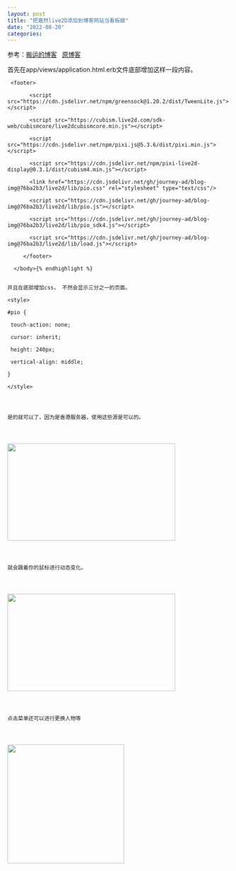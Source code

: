 ```yaml
---
layout: post
title: "把嘉然live2D添加到博客网站当看板娘"
date: "2022-08-20"
categories: 
---
```

<p>参考：<a href="https://blog.vincent1230.top/vincent1230/technology/website/198/">搬运的博客</a>&nbsp;&nbsp; <a href="https://www.moeshou.com/310.html">原博客</a></p>

<p>首先在app/views/application.html.erb文件底部增加这样一段内容。</p>

<pre>
<code>&nbsp;&lt;footer&gt;

&nbsp;&nbsp;&nbsp;&nbsp;&nbsp;&nbsp; &lt;script src=&quot;https://cdn.jsdelivr.net/npm/greensock@1.20.2/dist/TweenLite.js&quot;&gt;&lt;/script&gt;

&nbsp;&nbsp;&nbsp;&nbsp;&nbsp;&nbsp; &lt;script src=&quot;https://cubism.live2d.com/sdk-web/cubismcore/live2dcubismcore.min.js&quot;&gt;&lt;/script&gt;

&nbsp;&nbsp;&nbsp;&nbsp;&nbsp;&nbsp; &lt;script src=&quot;https://cdn.jsdelivr.net/npm/pixi.js@5.3.6/dist/pixi.min.js&quot;&gt;&lt;/script&gt;

&nbsp;&nbsp;&nbsp;&nbsp;&nbsp;&nbsp; &lt;script src=&quot;https://cdn.jsdelivr.net/npm/pixi-live2d-display@0.3.1/dist/cubism4.min.js&quot;&gt;&lt;/script&gt;

&nbsp;&nbsp;&nbsp;&nbsp;&nbsp;&nbsp; &lt;link href=&quot;https://cdn.jsdelivr.net/gh/journey-ad/blog-img@76ba2b3/live2d/lib/pio.css&quot; rel=&quot;stylesheet&quot; type=&quot;text/css&quot;/&gt;

&nbsp;&nbsp;&nbsp;&nbsp;&nbsp;&nbsp; &lt;script src=&quot;https://cdn.jsdelivr.net/gh/journey-ad/blog-img@76ba2b3/live2d/lib/pio.js&quot;&gt;&lt;/script&gt;

&nbsp;&nbsp;&nbsp;&nbsp;&nbsp;&nbsp; &lt;script src=&quot;https://cdn.jsdelivr.net/gh/journey-ad/blog-img@76ba2b3/live2d/lib/pio_sdk4.js&quot;&gt;&lt;/script&gt;

&nbsp;&nbsp;&nbsp;&nbsp;&nbsp;&nbsp; &lt;script src=&quot;https://cdn.jsdelivr.net/gh/journey-ad/blog-img@76ba2b3/live2d/lib/load.js&quot;&gt;&lt;/script&gt;

&nbsp;&nbsp;&nbsp;&nbsp; &lt;/footer&gt;

&nbsp; &lt;/body&gt;{% endhighlight %}

<p>并且在底部增加css， 不然会显示三分之一的页面。<br />
&lt;style&gt;<br />
#pio {<br />
&nbsp;touch-action: none;<br />
&nbsp;cursor: inherit;<br />
&nbsp;height: 240px;<br />
&nbsp;vertical-align: middle;<br />
}<br />
&lt;/style&gt;</p>

<p>是的就可以了，因为是香港服务器，使用这些源是可以的。</p>

<p><img height="220" src="/uploads/ckeditor/pictures/305/image-20220820221748-1.png" width="380" /></p>

<p>就会跟着你的鼠标进行动态变化。</p>

<p><img height="220" src="/uploads/ckeditor/pictures/306/image-20220820221808-2.png" width="380" /></p>

<p>点击菜单还可以进行更换人物等</p>

<p><img height="269" src="/uploads/ckeditor/pictures/307/image-20220821082820-1.png" width="264" /></p>

<p>&nbsp;</p>

